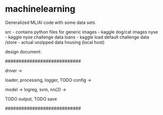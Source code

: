 # machinelearning
Generalized ML/AI code with some data sets

src - contains python files for generic
images - kaggle dog/cat images
nyse - kaggle nyse challenge data
loans - kaggle load default challenge data
/store - actual unzipped data housing (local host)

design document:

############################

driver ->

loader, processing, logger, TODO config ->

model -> logreg, svm, nn(2) ->

TODO output, TODO save

############################



